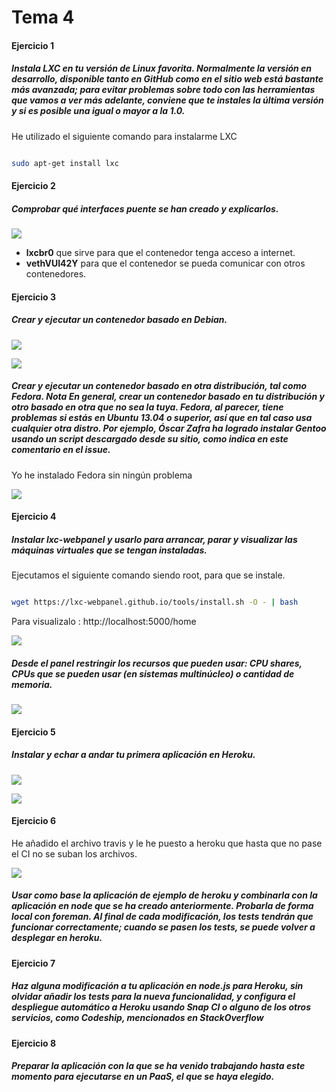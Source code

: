 # Tema 4

#### Ejercicio 1

##### Instala LXC en tu versión de Linux favorita. Normalmente la versión en desarrollo, disponible tanto en GitHub como en el sitio web está bastante más avanzada; para evitar problemas sobre todo con las herramientas que vamos a ver más adelante, conviene que te instales la última versión y si es posible una igual o mayor a la 1.0.
He utilizado el siguiente comando para instalarme LXC

```bash

sudo apt-get install lxc

```

#### Ejercicio 2

##### Comprobar qué interfaces puente se han creado y explicarlos.

![](http://i1356.photobucket.com/albums/q726/Makelele_Junior/Captura%20de%20pantalla%20de%202016-12-05%2022-07-55_zpsuldtn7z9.png)


- __lxcbr0__ que sirve para que el contenedor tenga acceso a internet.
- __vethVUI42Y__ para que el contenedor se pueda comunicar con otros contenedores.


#### Ejercicio 3

##### Crear y ejecutar un contenedor basado en Debian.

![](http://i1356.photobucket.com/albums/q726/Makelele_Junior/Captura%20de%20pantalla%20de%202016-12-05%2022-15-58_zpsexxgpdyf.png)

![](http://i1356.photobucket.com/albums/q726/Makelele_Junior/Captura%20de%20pantalla%20de%202016-12-05%2022-24-26_zpsqjdgfatn.png)

##### Crear y ejecutar un contenedor basado en otra distribución, tal como Fedora. Nota En general, crear un contenedor basado en tu distribución y otro basado en otra que no sea la tuya. Fedora, al parecer, tiene problemas si estás en Ubuntu 13.04 o superior, así que en tal caso usa cualquier otra distro. Por ejemplo, Óscar Zafra ha logrado instalar Gentoo usando un script descargado desde su sitio, como indica en este comentario en el issue.

Yo he instalado Fedora sin ningún problema

![](http://i1356.photobucket.com/albums/q726/Makelele_Junior/Captura%20de%20pantalla%20de%202016-12-05%2022-35-00_zps09ymmsjw.png)

#### Ejercicio 4

##### Instalar lxc-webpanel y usarlo para arrancar, parar y visualizar las máquinas virtuales que se tengan instaladas.

Ejecutamos el siguiente comando siendo root, para que se instale.

```bash

wget https://lxc-webpanel.github.io/tools/install.sh -O - | bash

```
Para visualizalo : http://localhost:5000/home

![](http://i1356.photobucket.com/albums/q726/Makelele_Junior/Captura%20de%20pantalla%20de%202016-12-05%2022-44-34_zpslfcqewki.png)

##### Desde el panel restringir los recursos que pueden usar: CPU shares, CPUs que se pueden usar (en sistemas multinúcleo) o cantidad de memoria.

![](http://i1356.photobucket.com/albums/q726/Makelele_Junior/Captura%20de%20pantalla%20de%202016-12-05%2022-58-26_zpsifqrnlme.png)

#### Ejercicio 5

##### Instalar y echar a andar tu primera aplicación en Heroku.

![](http://i1356.photobucket.com/albums/q726/Makelele_Junior/Captura%20de%20pantalla%20de%202016-11-09%2018-44-02_zps8xgn8ryj.png)

![](http://i1356.photobucket.com/albums/q726/Makelele_Junior/Captura%20de%20pantalla%20de%202016-11-09%2019-33-19_zpsi6mzagmq.png)




#### Ejercicio 6

He añadido el archivo  travis y le he puesto a heroku que hasta que no pase el CI no se suban los archivos.

![](http://i1356.photobucket.com/albums/q726/Makelele_Junior/Captura%20de%20pantalla%20de%202016-11-09%2020-00-40_zpsisc2fmsn.png)

##### Usar como base la aplicación de ejemplo de heroku y combinarla con la aplicación en node que se ha creado anteriormente. Probarla de forma local con foreman. Al final de cada modificación, los tests tendrán que funcionar correctamente; cuando se pasen los tests, se puede volver a desplegar en heroku.

#### Ejercicio 7

##### Haz alguna modificación a tu aplicación en node.js para Heroku, sin olvidar añadir los tests para la nueva funcionalidad, y configura el despliegue automático a Heroku usando Snap CI o alguno de los otros servicios, como Codeship, mencionados en StackOverflow

#### Ejercicio 8

##### Preparar la aplicación con la que se ha venido trabajando hasta este momento para ejecutarse en un PaaS, el que se haya elegido.
